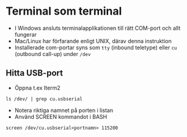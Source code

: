 # Terminal som terminal

* I Windows ansluts terminalapplikationen till rätt COM-port och allt fungerar
* Mac/Linux har förfarande enligt UNIX, därav denna instruktion
* Installerade com-portar syns som ```tty``` (inbound teletype) eller ```cu``` (outbound call-up) under ```/dev```

## Hitta USB-port

* Öppna t.ex Iterm2

```ls /dev/ | grep cu.usbserial```

* Notera riktiga namnet på porten i listan
* Använd SCREEN kommandot i BASH

```screen /dev/cu.usbserial<portnamn> 115200```
